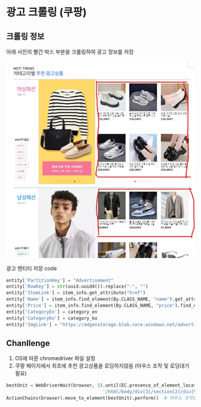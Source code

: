 # 광고 크롤링 (쿠팡)

## 크롤링 정보

아래 사진의 빨간 박스 부분을 크롤링하여 광고 정보를 저장

![coupang best](../images/coupang_best.jpg)

광고 엔티티 저장 code 
``` python
entity['PartitionKey'] = "Advertisement"
entity['RowKey'] = str(uuid.uuid4()).replace("-", "")
entity['ItemLink'] = item_info.get_attribute("href")
entity['Name'] = item_info.find_element(By.CLASS_NAME, "name").get_attribute('textContent')
entity['Price'] = item_info.find_element(By.CLASS_NAME, "price").find_element(By.TAG_NAME, "strong").get_attribute('textContent')
entity['CategoryEn'] = category_en
entity['CategoryKo'] = category_ko
entity['ImgLink'] = "https://adgenstorage.blob.core.windows.net/advertisement/"+entity['RowKey']+".jpg"
```

## Chanllenge

1. OS에 따른 chromedriver 파일 설정
2. 쿠팡 페이지에서 최초에 추천 광고상품을 로딩하지않음 (마우스 조작 및 로딩대기 필요)
``` python
bestUnit = WebDriverWait(browser, 5).until(EC.presence_of_element_located((By.XPATH, 
                                    '/html/body/div[3]/section[2]/div[9]'))) # 브라우저 로딩 대기
ActionChains(browser).move_to_element(bestUnit).perform()  # 마우스 조작을 통해 best trend 로딩
```